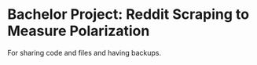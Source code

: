 # Bachelor Project: Reddit Scraping to Measure Polarization
For sharing code and files and having backups.
